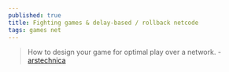 ```yaml
---
published: true
title: Fighting games & delay-based / rollback netcode
tags: games net
---
```

> How to design your game for optimal play over a network. - [arstechnica](https://arstechnica.com/gaming/2019/10/explaining-how-fighting-games-use-delay-based-and-rollback-netcode/)